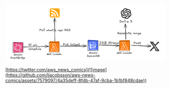 ![diagram](./image.png)

[https://twitter.com/aws_news_comics](![image](https://github.com/ljacobsson/aws-news-comics/assets/7579097/4a35deff-8fdb-47af-9cba-1b1bf848cdae))
